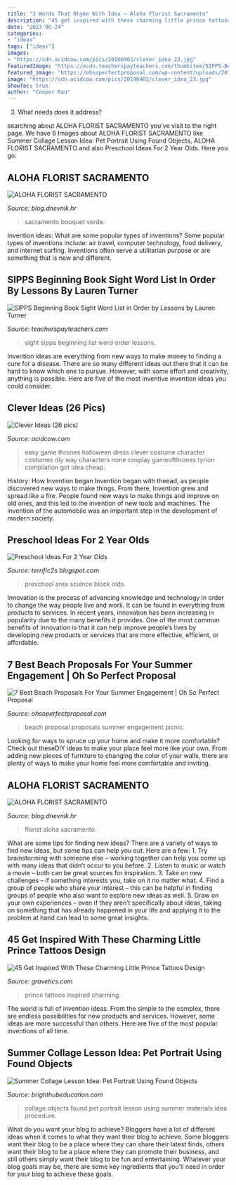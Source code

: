 ```yaml
---
title: "3 Words That Rhyme With Idea ~ Aloha Florist Sacramento"
description: "45 get inspired with these charming little prince tattoos design"
date: "2023-06-24"
categories:
- "ideas"
tags: ["ideas"]
images:
- "https://cdn.acidcow.com/pics/20190402/clever_idea_23.jpg"
featuredImage: "https://ecdn.teacherspayteachers.com/thumbitem/SIPPS-Beginning-Book-Sight-Word-List-in-Order-by-Lessons-2576338-1500875438/original-2576338-1.jpg"
featured_image: "https://ohsoperfectproposal.com/wp-content/uploads/2018/04/best-beach-proposal-decorating-of-engagement-as-a-picnic-wovennookco.jpg"
image: "https://cdn.acidcow.com/pics/20190402/clever_idea_23.jpg"
ShowToc: true
author: "Cooper Rau"
---
```



3) What needs does it address?

	

		
searching about ALOHA FLORIST SACRAMENTO you've visit to the right page. We have 8 Images about ALOHA FLORIST SACRAMENTO like Summer Collage Lesson Idea: Pet Portrait Using Found Objects, ALOHA FLORIST SACRAMENTO and also Preschool Ideas For 2 Year Olds. Here you go:
		
    
## ALOHA FLORIST SACRAMENTO

<img loading=lazy src="http://bit.ly/pAl5SM" onerror="this.onerror=null;this.src='https://tse2.mm.bing.net/th?id=OIP.lycazRfQW6FxEP2T95zNpQHaE8&amp;pid=15.1';" alt="ALOHA FLORIST SACRAMENTO">

_Source: blog.dnevnik.hr_

>sacramento bouquet verde. 

	

Invention ideas: What are some popular types of inventions?
Some popular types of inventions include: air travel, computer technology, food delivery, and internet surfing. Inventions often serve a utilitarian purpose or are something that is new and different.

    
## SIPPS Beginning Book Sight Word List In Order By Lessons By Lauren Turner

<img loading=lazy src="https://ecdn.teacherspayteachers.com/thumbitem/SIPPS-Beginning-Book-Sight-Word-List-in-Order-by-Lessons-2576338-1500875438/original-2576338-1.jpg" onerror="this.onerror=null;this.src='https://tse4.mm.bing.net/th?id=OIP.fc3rBvaufgGsr87ItNPCgwAAAA&amp;pid=15.1';" alt="SIPPS Beginning Book Sight Word List in Order by Lessons by Lauren Turner">

_Source: teacherspayteachers.com_

>sight sipps beginning list word order lessons. 

	

Invention ideas are everything from new ways to make money to finding a cure for a disease. There are so many different ideas out there that it can be hard to know which one to pursue. However, with some effort and creativity, anything is possible. Here are five of the most inventive invention ideas you could consider.

    
## Clever Ideas (26 Pics)

<img loading=lazy src="https://cdn.acidcow.com/pics/20190402/clever_idea_23.jpg" onerror="this.onerror=null;this.src='https://tse3.mm.bing.net/th?id=OIP.g5E4jdspg8tJb4KPc1Yn-AHaJ_&amp;pid=15.1';" alt="Clever Ideas (26 pics)">

_Source: acidcow.com_

>easy game thrones halloween dress clever costume character costumes diy way characters none cosplay gameofthrones tyrion compilation got idea cheap. 

	

History: How Invention began
Invention began with theead, as people discovered new ways to make things. From there, Invention grew and spread like a fire. People found new ways to make things and improve on old ones, and this led to the invention of new tools and machines. The invention of the automobile was an important step in the development of modern society.

    
## Preschool Ideas For 2 Year Olds

<img loading=lazy src="https://1.bp.blogspot.com/-ez3tK9xrNSQ/Tp_NvF6qOKI/AAAAAAAACiM/HeQRGt1Crdg/s1600/DSC_0576.JPG" onerror="this.onerror=null;this.src='https://tse3.mm.bing.net/th?id=OIP.GYoyb5_zZVLNG9i155zI7QHaE6&amp;pid=15.1';" alt="Preschool Ideas For 2 Year Olds">

_Source: terrific2s.blogspot.com_

>preschool area science block olds. 

	

Innovation is the process of advancing knowledge and technology in order to change the way people live and work. It can be found in everything from products to services. In recent years, innovation has been increasing in popularity due to the many benefits it provides. One of the most common benefits of innovation is that it can help improve people’s lives by developing new products or services that are more effective, efficient, or affordable.

    
## 7 Best Beach Proposals For Your Summer Engagement | Oh So Perfect Proposal

<img loading=lazy src="https://ohsoperfectproposal.com/wp-content/uploads/2018/04/best-beach-proposal-decorating-of-engagement-as-a-picnic-wovennookco.jpg" onerror="this.onerror=null;this.src='https://tse4.mm.bing.net/th?id=OIP.tT2ObwB6xbJ2Q41CVVFfrAHaLG&amp;pid=15.1';" alt="7 Best Beach Proposals For Your Summer Engagement | Oh So Perfect Proposal">

_Source: ohsoperfectproposal.com_

>beach proposal proposals summer engagement picnic. 

	

Looking for ways to spruce up your home and make it more comfortable? Check out theseDIY ideas to make your place feel more like your own. From adding new pieces of furniture to changing the color of your walls, there are plenty of ways to make your home feel more comfortable and inviting.

    
## ALOHA FLORIST SACRAMENTO

<img loading=lazy src="http://bit.ly/pcAu5a" onerror="this.onerror=null;this.src='https://tse1.mm.bing.net/th?id=OIP.EzBhebizNEl-U1fLw8aUOQAAAA&amp;pid=15.1';" alt="ALOHA FLORIST SACRAMENTO">

_Source: blog.dnevnik.hr_

>florist aloha sacramento. 

	

What are some tips for finding new ideas?
There are a variety of ways to find new ideas, but some tips can help you out. Here are a few: 1. Try brainstorming with someone else – working together can help you come up with many ideas that didn’t occur to you before. 2. Listen to music or watch a movie – both can be great sources for inspiration. 3. Take on new challenges – if something interests you, take on it no matter what. 4. Find a group of people who share your interest – this can be helpful in finding groups of people who also want to explore new ideas as well. 5. Draw on your own experiences – even if they aren’t specifically about ideas, taking on something that has already happened in your life and applying it to the problem at hand can lead to some great insights.

    
## 45 Get Inspired With These Charming Little Prince Tattoos Design

<img loading=lazy src="https://www.gravetics.com/wp-content/uploads/2017/04/littleprince-littleprincetattoo-littleprincetattoos.jpg" onerror="this.onerror=null;this.src='https://tse2.mm.bing.net/th?id=OIP.INckUWMen3fcQd6NqY9APgHaHa&amp;pid=15.1';" alt="45 Get Inspired With These Charming Little Prince Tattoos Design">

_Source: gravetics.com_

>prince tattoos inspired charming. 

	

The world is full of invention ideas. From the simple to the complex, there are endless possibilities for new products and services. However, some ideas are more successful than others. Here are five of the most popular inventions of all time.

    
## Summer Collage Lesson Idea: Pet Portrait Using Found Objects

<img loading=lazy src="http://img.bhs4.com/66/1/661E714C46D3CC98F7CBCE46E08C691EAF5744E8_lis.jpg" onerror="this.onerror=null;this.src='https://tse3.mm.bing.net/th?id=OIP.KrqlM_zRYkXebxIUy8luggHaKe&amp;pid=15.1';" alt="Summer Collage Lesson Idea: Pet Portrait Using Found Objects">

_Source: brighthubeducation.com_

>collage objects found pet portrait lesson using summer materials idea procedure. 

	

What do you want your blog to achieve?
Bloggers have a lot of different ideas when it comes to what they want their blog to achieve. Some bloggers want their blog to be a place where they can share their latest finds, others want their blog to be a place where they can promote their business, and still others simply want their blog to be fun and entertaining. Whatever your blog goals may be, there are some key ingredients that you'll need in order for your blog to achieve these goals.

